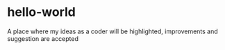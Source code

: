 # hello-world
A place where my ideas as a coder will be highlighted, improvements and suggestion are accepted
